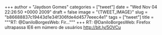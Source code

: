 
+++
author = "Jaydson Gomes"
categories = ["tweet"]
date = "Wed Nov 04 22:26:50 +0000 2009"
draft = false
image = "{TWEET_IMAGE}"
slug = "b86688837c19443d1e34f306fde4d4577eeec4e1"
tags = ["tweet"]
title = """RT: @DaniloBorgesWeb: Fir..."""
+++
RT: @DaniloBorgesWeb: Firefox ultrapassa IE6 em número de usuários http://bit.ly/5OVCu
